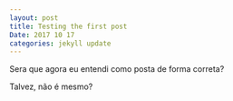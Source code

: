 ```yaml
---
layout: post
title: Testing the first post
Date: 2017 10 17
categories: jekyll update
---
```


Sera que agora eu entendi como posta de forma correta?

Talvez, não é mesmo?
